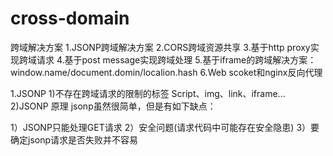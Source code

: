 # cross-domain
跨域解决方案
1.JSONP跨域解决方案
2.CORS跨域资源共享
3.基于http proxy实现跨域请求
4.基于post message实现跨域处理
5.基于iframe的跨域解决方案：window.name/document.domin/localion.hash
6.Web scoket和nginx反向代理

1.JSONP
1)不存在跨域请求的限制的标签
Script、img、link、iframe...
2)JSONP 原理
 jsonp虽然很简单，但是有如下缺点：

1）JSONP只能处理GET请求
2）安全问题(请求代码中可能存在安全隐患)
3）要确定jsonp请求是否失败并不容易

